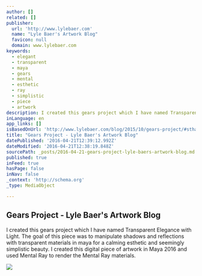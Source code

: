 ```yaml
---
author: []
related: []
publisher:
  url: 'http://www.lylebaer.com'
  name: "Lyle Baer's Artwork Blog"
  favicon: null
  domain: www.lylebaer.com
keywords:
  - elegant
  - transparent
  - maya
  - gears
  - mental
  - esthetic
  - ray
  - simplistic
  - piece
  - artwork
description: I created this gears project which I have named Transparent Elegance with Light. The goal of this piece was to manipulate shadows and reflections with transparent materials in maya for a calming esthetic and seemingly simplistic beauty. I created this digital piece of artwork in Maya 2016 and used Mental Ray to render the Mental Ray materials.
inLanguage: en
app_links: []
isBasedOnUrl: 'http://www.lylebaer.com/blog/2015/10/gears-project/#sthash.qukYHP0S.fGoX0Hnu.dpbs'
title: "Gears Project - Lyle Baer's Artwork Blog"
datePublished: '2016-04-21T12:39:12.992Z'
dateModified: '2016-04-21T12:38:19.848Z'
sourcePath: _posts/2016-04-21-gears-project-lyle-baers-artwork-blog.md
published: true
inFeed: true
hasPage: false
inNav: false
_context: 'http://schema.org'
_type: MediaObject

---
```

<article style=""><h1>Gears Project - Lyle Baer's Artwork Blog</h1><p>I created this gears project which I have named Transparent Elegance with Light. The goal of this piece was to manipulate shadows and reflections with transparent materials in maya for a calming esthetic and seemingly simplistic beauty. I created this digital piece of artwork in Maya 2016 and used Mental Ray to render the Mental Ray materials.</p><img src="http://www.lylebaer.com/blog/wp-content/uploads/2015/10/Snapshot-of-Animation-2.jpg" /></article>